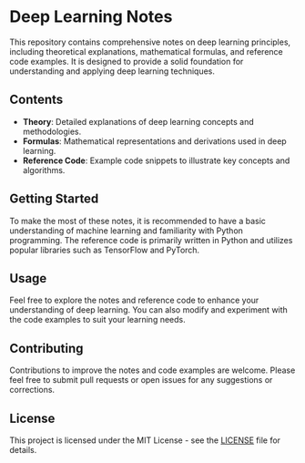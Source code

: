 # Deep Learning Notes

This repository contains comprehensive notes on deep learning principles, including theoretical explanations, mathematical formulas, and reference code examples. It is designed to provide a solid foundation for understanding and applying deep learning techniques.

## Contents

- **Theory**: Detailed explanations of deep learning concepts and methodologies.
- **Formulas**: Mathematical representations and derivations used in deep learning.
- **Reference Code**: Example code snippets to illustrate key concepts and algorithms.

## Getting Started

To make the most of these notes, it is recommended to have a basic understanding of machine learning and familiarity with Python programming. The reference code is primarily written in Python and utilizes popular libraries such as TensorFlow and PyTorch.

## Usage

Feel free to explore the notes and reference code to enhance your understanding of deep learning. You can also modify and experiment with the code examples to suit your learning needs.

## Contributing

Contributions to improve the notes and code examples are welcome. Please feel free to submit pull requests or open issues for any suggestions or corrections.

## License

This project is licensed under the MIT License - see the [LICENSE](LICENSE) file for details.